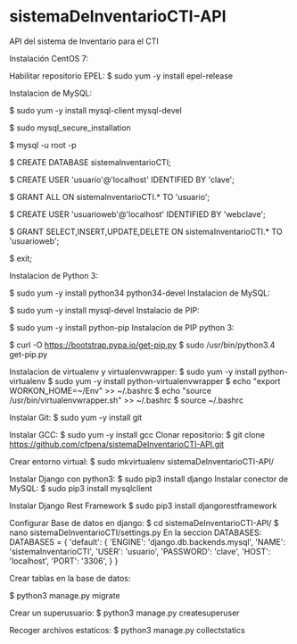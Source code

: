 # sistemaDeInventarioCTI-API
API del sistema de Inventario para el CTI

Instalación CentOS 7:

Habilitar repositorio EPEL:
  $ sudo yum -y install epel-release
  
Instalacion de MySQL:

  $ sudo yum -y install mysql-client mysql-devel
  
  $ sudo mysql_secure_installation
  
  $ mysql -u root -p
  
  $ CREATE DATABASE sistemaInventarioCTI;
  
  $ CREATE USER 'usuario'@'localhost' IDENTIFIED BY 'clave';
  
  $ GRANT ALL ON sistemaInventarioCTI.* TO 'usuario';
  
  $ CREATE USER 'usuarioweb'@'localhost' IDENTIFIED BY 'webclave';
  
  $ GRANT SELECT,INSERT,UPDATE,DELETE ON  sistemaInventarioCTI.* TO 'usuarioweb';
  
  $ exit;
  
Instalacion de Python 3:

  $ sudo yum -y install python34 python34-devel
Instalacion de MySQL:

  $ sudo yum -y install mysql-devel
Instalacio de PIP:

  $ sudo yum -y install python-pip
Instalacion de PIP python 3:

  $ curl -O https://bootstrap.pypa.io/get-pip.py
  $ sudo /usr/bin/python3.4 get-pip.py 
  
Instalacion de virtualenv y virtualenvwrapper:
  $ sudo yum -y install python-virtualenv
  $ sudo yum -y install python-virtualenvwrapper
  $ echo "export WORKON_HOME=~/Env" >> ~/.bashrc
  $ echo "source /usr/bin/virtualenvwrapper.sh" >> ~/.bashrc
  $ source ~/.bashrc
  
Instalar Git:
  $ sudo yum -y install git
  
Instalar GCC:
  $ sudo yum -y install gcc
Clonar repositorio:
  $ git clone https://github.com/cfpena/sistemaDeInventarioCTI-API.git

Crear entorno virtual:
  $ sudo mkvirtualenv sistemaDeInventarioCTI-API/

Instalar Django con python3:
  $ sudo pip3 install django
Instalar conector de MySQL:
  $ sudo pip3 install mysqlclient
  
Instalar Django Rest Framework
  $ sudo pip3 install djangorestframework
  
Configurar Base de datos en django:
  $ cd sistemaDeInventarioCTI-API/
  $ nano sistemaDeInventarioCTI/settings.py
  En la seccion DATABASES:
    DATABASES = {
    'default': {
        'ENGINE': 'django.db.backends.mysql',
        'NAME': 'sistemaInventarioCTI',
        'USER': 'usuario',
        'PASSWORD': 'clave',
        'HOST': 'localhost',
        'PORT': '3306',
    }
  }
  
Crear tablas en la base de datos:
  
  $ python3 manage.py migrate

Crear un superusuario:
  $ python3 manage.py createsuperuser

Recoger archivos estaticos:
  $ python3 manage.py collectstatics

